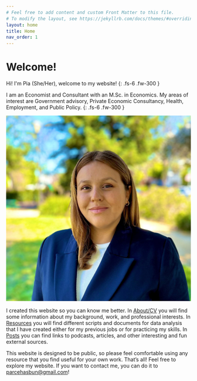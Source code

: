 ```yaml
---
# Feel free to add content and custom Front Matter to this file.
# To modify the layout, see https://jekyllrb.com/docs/themes/#overriding-theme-defaults
layout: home
title: Home
nav_order: 1
---
```


# Welcome!


Hi! I'm Pia (She/Her), welcome to my website! 
{: .fs-6 .fw-300 }

I am an Economist and Consultant with an M.Sc. in Economics. My areas of interest are Government advisory, Private Economic Consultancy, Health, Employment, and Public Policy. 
{: .fs-6 .fw-300 }

<img src="/assets/images/headshot_piaArce.jpeg" onmouseover="this.src='assets/images/ilikehike1.jpg';" onmouseout="this.src='/assets/images/headshot_piaArce.jpeg';" class="wrapped-float rounded"/>

I created this website so you can know me better. In [About/CV](/about-cv) you will find some information about my background, work, and professional interests. In [Resources](/resources) you will find different scripts and documents for data analysis that I have created either for my previous jobs or for practicing my skills. In [Posts](/posts)  you can find links to podcasts, articles, and other interesting and fun external sources. 

This website is designed to be public, so please feel comfortable using any resource that you find useful for your own work. 
That’s all! Feel free to explore my website. If you want to contact me, you can do it to parcehasbun@gmail.com!


